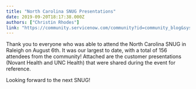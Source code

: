 ```yaml
---
title: "North Carolina SNUG Presentations"
date: 2019-09-20T18:17:38.000Z
authors: ["Christin Rhodes"]
link: "https://community.servicenow.com/community?id=community_blog&sys_id=739c3ffc1b448454d01143f6fe4bcb9c"
---
```

<p>Thank you to everyone who was able to attend the North Carolina SNUG in Raleigh on August 6th. It was our largest to date, with a total of 156 attendees from the community! Attached are the customer presentations (Novant Health and UNC Health) that were shared during the event for reference. </p>
<p>Looking forward to the next SNUG! </p>